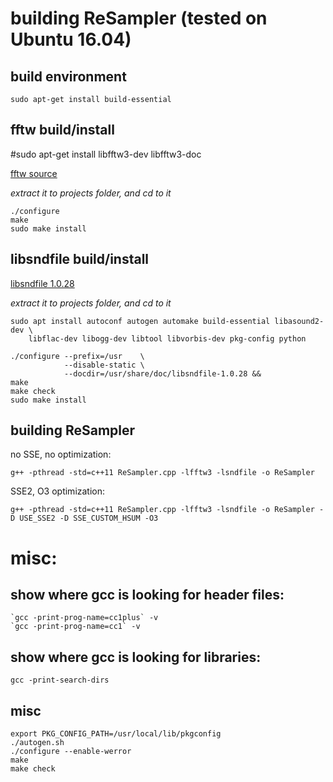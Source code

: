 # building ReSampler (tested on Ubuntu 16.04)

## build environment
~~~
sudo apt-get install build-essential
~~~

## fftw build/install

#sudo apt-get install libfftw3-dev libfftw3-doc

[fftw source](http://www.fftw.org/fftw-3.3.6-pl2.tar.gz)

*extract it to projects folder, and cd to it*
~~~
./configure
make
sudo make install
~~~

## libsndfile build/install

[libsndfile 1.0.28](http://www.mega-nerd.com/libsndfile/files/libsndfile-1.0.28.tar.gz)

*extract it to projects folder, and cd to it*

~~~
sudo apt install autoconf autogen automake build-essential libasound2-dev \
    libflac-dev libogg-dev libtool libvorbis-dev pkg-config python

./configure --prefix=/usr    \
            --disable-static \
            --docdir=/usr/share/doc/libsndfile-1.0.28 &&
make
make check
sudo make install
~~~

## building ReSampler
no SSE, no optimization:
~~~
g++ -pthread -std=c++11 ReSampler.cpp -lfftw3 -lsndfile -o ReSampler
~~~

SSE2, O3 optimization:
~~~
g++ -pthread -std=c++11 ReSampler.cpp -lfftw3 -lsndfile -o ReSampler -D USE_SSE2 -D SSE_CUSTOM_HSUM -O3
~~~


# misc:

## show where gcc is looking for header files:
~~~
`gcc -print-prog-name=cc1plus` -v
`gcc -print-prog-name=cc1` -v
~~~

## show where gcc is looking for libraries:
~~~
gcc -print-search-dirs
~~~

## misc
~~~
export PKG_CONFIG_PATH=/usr/local/lib/pkgconfig
./autogen.sh
./configure --enable-werror
make
make check
~~~